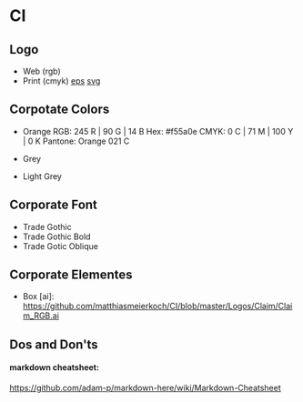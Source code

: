 # CI

## Logo
* Web (rgb)
* Print (cmyk)
[eps](https://github.com/matthiasmeierkoch/CI/blob/master/Logos/internezzo/internezzo_logo_cmyk.eps)
[svg](https://github.com/matthiasmeierkoch/CI/blob/master/Logos/internezzo/internezzo_logo_cmyk.svg)

## Corpotate Colors
* Orange
RGB: 245 R | 90 G | 14 B
Hex: #f55a0e
CMYK: 0 C | 71 M | 100 Y | 0 K
Pantone: Orange 021 C

* Grey
* Light Grey

## Corporate Font
* Trade Gothic
* Trade Gothic Bold
* Trade Gotic Oblique

## Corporate Elementes
* Box
[ai]: https://github.com/matthiasmeierkoch/CI/blob/master/Logos/Claim/Claim_RGB.ai


## Dos and Don'ts









#### markdown cheatsheet:
https://github.com/adam-p/markdown-here/wiki/Markdown-Cheatsheet
